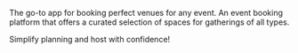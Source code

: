 The go-to app for booking perfect venues for any event. An event booking platform that offers a curated selection of spaces for gatherings of all types.

Simplify planning and host with confidence!